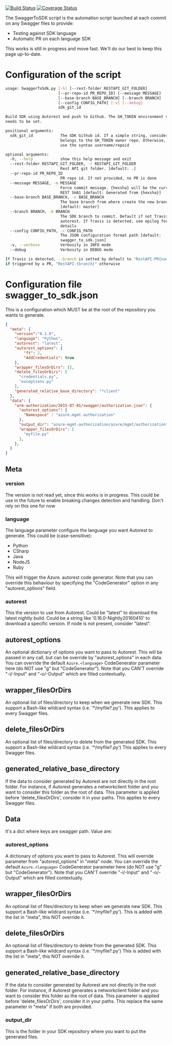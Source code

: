 [![Build Status](https://travis-ci.org/lmazuel/swagger-to-sdk.svg?branch=master)](https://travis-ci.org/lmazuel/swagger-to-sdk) 
[![Coverage Status](https://coveralls.io/repos/github/lmazuel/swagger-to-sdk/badge.svg?branch=master)](https://coveralls.io/github/lmazuel/swagger-to-sdk?branch=master)

The SwaggerToSDK script is the automation script launched at each commit on any Swagger files to provide:
- Testing against SDK language
- Automatic PR on each language SDK

This works is still in progress and move fast. We'll do our best to keep this page up-to-date.

# Configuration of the script

```bash
usage: SwaggerToSdk.py [-h] [--rest-folder RESTAPI_GIT_FOLDER]
                       [--pr-repo-id PR_REPO_ID] [--message MESSAGE]
                       [--base-branch BASE_BRANCH] [--branch BRANCH]
                       [--config CONFIG_PATH] [-v] [--debug]
                       sdk_git_id

Build SDK using Autorest and push to Github. The GH_TOKEN environment variable
needs to be set.

positional arguments:
  sdk_git_id            The SDK Github id. If a simple string, consider it
                        belongs to the GH_TOKEN owner repo. Otherwise, you can
                        use the syntax username/repoid

optional arguments:
  -h, --help            show this help message and exit
  --rest-folder RESTAPI_GIT_FOLDER, -r RESTAPI_GIT_FOLDER
                        Rest API git folder. [default: .]
  --pr-repo-id PR_REPO_ID
                        PR repo id. If not provided, no PR is done
  --message MESSAGE, -m MESSAGE
                        Force commit message. {hexsha} will be the current
                        REST SHA1 [default: Generated from {hexsha}]
  --base-branch BASE_BRANCH, -o BASE_BRANCH
                        The base branch from where create the new branch.
                        [default: master]
  --branch BRANCH, -b BRANCH
                        The SDK branch to commit. Default if not Travis:
                        autorest. If Travis is detected, see epilog for
                        details
  --config CONFIG_PATH, -c CONFIG_PATH
                        The JSON configuration format path [default:
                        swagger_to_sdk.json]
  -v, --verbose         Verbosity in INFO mode
  --debug               Verbosity in DEBUG mode

If Travis is detected, --branch is setted by default to "RestAPI-PR{number}"
if triggered by a PR, "RestAPI-{branch}" otherwise
```

# Configuration file swagger_to_sdk.json

This is a configuration which MUST be at the root of the repository you wants to generate.

```json
{
  "meta": {
    "version":"0.1.0",
    "language": "Python",
    "autorest": "latest",
    "autorest_options": {
        "ft": 2,
        "AddCredentials": true
    },
    "wrapper_filesOrDirs": [],
    "delete_filesOrDirs": [
      "credentials.py",
      "exceptions.py"
    ],
    "generated_relative_base_directory": "*client"
  },
  "data": {
    "arm-authorization/2015-07-01/swagger/authorization.json": {
      "autorest_options": {
        "Namespace" : "azure.mgmt.authorization"
      },
      "output_dir": "azure-mgmt-authorization/azure/mgmt/authorization",
      "wrapper_filesOrDirs": [
        "myfile.py"
      ],
    },
  }
}
```

## Meta

### version
The version is not read yet, since this works is in progress. This could be use in the future to enable breaking changes detection and handling. Don't rely on this one for now

### language
The language parameter configure the language you want Autorest to generate. This could be (case-sensitive):
- Python
- CSharp
- Java
- NodeJS
- Ruby

This will trigger the Azure.<language> autorest code generator. Note that you can override this behaviour by specifying the "CodeGenerator" option in any "autorest_options" field.

### autorest
This the version to use from Autorest. Could be "latest" to download the latest nightly build. Could be a string like  '0.16.0-Nightly20160410' to download a specific version.
If node is not present, consider "latest".

## autorest_options
An optional dictionary of options you want to pass to Autorest. This will be passed in any call, but can be override by "autorest_options" in each data.
You can override the default `Azure.<language>` CodeGenerator parameter here (do NOT use "g" but "CodeGenerator").
Note that you CAN'T override "-i/-Input" and "-o/-Output" which are filled contextually.

## wrapper_filesOrDirs
An optional list of files/directory to keep when we generate new SDK. This support a Bash-like wildcard syntax (i.e. '*/myfile?.py').
This applies to every Swagger files.

## delete_filesOrDirs
An optional list of files/directory to delete from the generated SDK. This support a Bash-like wildcard syntax (i.e. '*/myfile?.py')
This applies to every Swagger files.

## generated_relative_base_directory
If the data to consider generated by Autorest are not directly in the root folder. For instance, if Autorest generates a networkclient folder 
and you want to consider this folder as the root of data. This parameter is applied before 'delete_filesOrDirs', consider it in your paths.
This applies to every Swagger files.

## Data

It's a dict where keys are swagger path. Value are:

### autorest_options
A dictionary of options you want to pass to Autorest. This will override parameter from "autorest_options" in "meta" node.
You can override the default `Azure.<language>` CodeGenerator parameter here (do NOT use "g" but "CodeGenerator").
Note that you CAN'T override "-i/-Input" and "-o/-Output" which are filled contextually.

## wrapper_filesOrDirs
An optional list of files/directory to keep when we generate new SDK. This support a Bash-like wildcard syntax (i.e. '*/myfile?.py').
This is added with the list in "meta", this NOT override it.

## delete_filesOrDirs
An optional list of files/directory to delete from the generated SDK. This support a Bash-like wildcard syntax (i.e. '*/myfile?.py')
This is added with the list in "meta", this NOT override it.

## generated_relative_base_directory
If the data to consider generated by Autorest are not directly in the root folder. For instance, if Autorest generates a networkclient folder 
and you want to consider this folder as the root of data.  This parameter is applied before 'delete_filesOrDirs', consider it in your paths.
This replace the same parameter in "meta" if both are provided.

### output_dir
This is the folder in your SDK repository where you want to put the generated files.